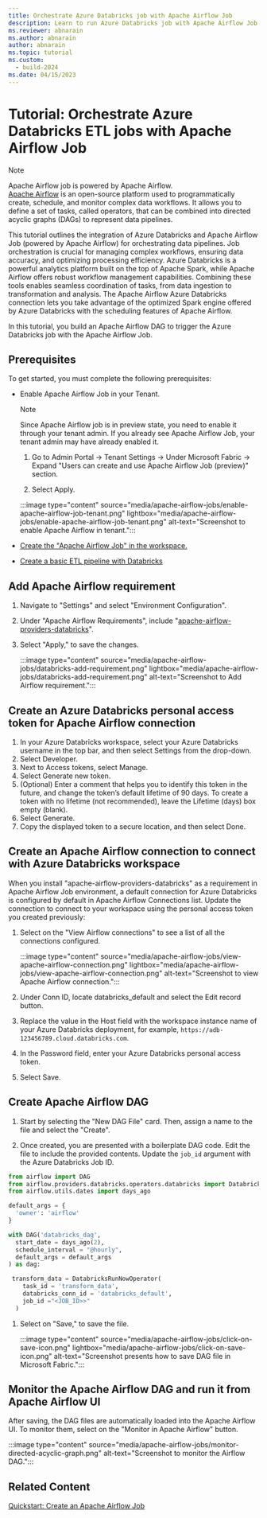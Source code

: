 ```yaml
---
title: Orchestrate Azure Databricks job with Apache Airflow Job
description: Learn to run Azure Databricks job with Apache Airflow Job.
ms.reviewer: abnarain
ms.author: abnarain
author: abnarain
ms.topic: tutorial
ms.custom:
  - build-2024
ms.date: 04/15/2023
---
```


# Tutorial: Orchestrate Azure Databricks ETL jobs with Apache Airflow Job

> [!NOTE]
> Apache Airflow job is powered by Apache Airflow. </br> [Apache Airflow](https://airflow.apache.org/) is an open-source platform used to programmatically create, schedule, and monitor complex data workflows. It allows you to define a set of tasks, called operators, that can be combined into directed acyclic graphs (DAGs) to represent data pipelines.

This tutorial outlines the integration of Azure Databricks and Apache Airflow Job (powered by Apache Airflow) for orchestrating data pipelines. Job orchestration is crucial for managing complex workflows, ensuring data accuracy, and optimizing processing efficiency. Azure Databricks is a powerful analytics platform built on the top of Apache Spark, while Apache Airflow offers robust workflow management capabilities. Combining these tools enables seamless coordination of tasks, from data ingestion to transformation and analysis. The Apache Airflow Azure Databricks connection lets you take advantage of the optimized Spark engine offered by Azure Databricks with the scheduling features of Apache Airflow.

In this tutorial, you build an Apache Airflow DAG to trigger the Azure Databricks job with the Apache Airflow Job.

## Prerequisites

To get started, you must complete the following prerequisites:

- Enable Apache Airflow Job in your Tenant.

  > [!NOTE]
  > Since Apache Airflow job is in preview state, you need to enable it through your tenant admin. If you already see Apache Airflow Job, your tenant admin may have already enabled it.

  1. Go to Admin Portal -> Tenant Settings -> Under Microsoft Fabric -> Expand "Users can create and use Apache Airflow Job (preview)" section.

  2. Select Apply.

  :::image type="content" source="media/apache-airflow-jobs/enable-apache-airflow-job-tenant.png" lightbox="media/apache-airflow-jobs/enable-apache-airflow-job-tenant.png" alt-text="Screenshot to enable Apache Airflow in tenant.":::

- [Create the "Apache Airflow Job" in the workspace.](../data-factory/create-apache-airflow-jobs.md)

- [Create a basic ETL pipeline with Databricks](https://docs.databricks.com/en/getting-started/data-pipeline-get-started.html)

## Add Apache Airflow requirement

1. Navigate to "Settings" and select "Environment Configuration".

2. Under "Apache Airflow Requirements", include "[apache-airflow-providers-databricks](https://airflow.apache.org/docs/apache-airflow-providers-databricks/stable/index.html)".

3. Select "Apply," to save the changes.

   :::image type="content" source="media/apache-airflow-jobs/databricks-add-requirement.png" lightbox="media/apache-airflow-jobs/databricks-add-requirement.png" alt-text="Screenshot to Add Airflow requirement.":::

## Create an Azure Databricks personal access token for Apache Airflow connection

1. In your Azure Databricks workspace, select your Azure Databricks username in the top bar, and then select Settings from the drop-down.
2. Select Developer.
3. Next to Access tokens, select Manage.
4. Select Generate new token.
5. (Optional) Enter a comment that helps you to identify this token in the future, and change the token’s default lifetime of 90 days. To create a token with no lifetime (not recommended), leave the Lifetime (days) box empty (blank).
6. Select Generate.
7. Copy the displayed token to a secure location, and then select Done.

## Create an Apache Airflow connection to connect with Azure Databricks workspace

When you install "apache-airflow-providers-databricks" as a requirement in Apache Airflow Job environment, a default connection for Azure Databricks is configured by default in Apache Airflow Connections list. Update the connection to connect to your workspace using the personal access token you created previously:

1. Select on the "View Airflow connections" to see a list of all the connections configured.

   :::image type="content" source="media/apache-airflow-jobs/view-apache-airflow-connection.png" lightbox="media/apache-airflow-jobs/view-apache-airflow-connection.png" alt-text="Screenshot to view Apache Airflow connection.":::

2. Under Conn ID, locate databricks_default and select the Edit record button.

3. Replace the value in the Host field with the workspace instance name of your Azure Databricks deployment, for example, `https://adb-123456789.cloud.databricks.com`.

4. In the Password field, enter your Azure Databricks personal access token.

5. Select Save.

## Create Apache Airflow DAG

1. Start by selecting the "New DAG File" card. Then, assign a name to the file and select the "Create".

1. Once created, you are presented with a boilerplate DAG code. Edit the file to include the provided contents. Update the `job_id` argument with the Azure Databricks Job ID.

```python
from airflow import DAG
from airflow.providers.databricks.operators.databricks import DatabricksRunNowOperator
from airflow.utils.dates import days_ago

default_args = {
  'owner': 'airflow'
}

with DAG('databricks_dag',
  start_date = days_ago(2),
  schedule_interval = "@hourly",
  default_args = default_args
) as dag:

 transform_data = DatabricksRunNowOperator(
    task_id = 'transform_data',
    databricks_conn_id = 'databricks_default',
    job_id ="<JOB_ID>>"
  )
```

1. Select on "Save," to save the file.

   :::image type="content" source="media/apache-airflow-jobs/click-on-save-icon.png" lightbox="media/apache-airflow-jobs/click-on-save-icon.png" alt-text="Screenshot presents how to save DAG file in Microsoft Fabric.":::

## Monitor the Apache Airflow DAG and run it from Apache Airflow UI

After saving, the DAG files are automatically loaded into the Apache Airflow UI. To monitor them, select on the "Monitor in Apache Airflow" button.

:::image type="content" source="media/apache-airflow-jobs/monitor-directed-acyclic-graph.png" alt-text="Screenshot to monitor the Airflow DAG.":::

## Related Content

[Quickstart: Create an Apache Airflow Job](../data-factory/create-apache-airflow-jobs.md)
